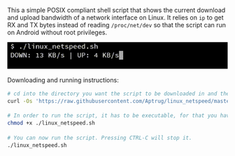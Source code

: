 This a simple POSIX compliant shell script that shows the current download and upload
bandwidth of a network interface on Linux. It relies on `ip` to get RX and TX bytes
instead of reading `/proc/net/dev` so that the script can run on Android without root privileges.

![](linux_netspeed.gif)

Downloading and running instructions:
```sh
# cd into the directory you want the script to be downloaded in and then run:
curl -Os 'https://raw.githubusercontent.com/Aptrug/linux_netspeed/master/linux_netspeed.sh'

# In order to run the script, it has to be executable, for that you have to run:
chmod +x ./linux_netspeed.sh

# You can now run the script. Pressing CTRL-C will stop it.
./linux_netspeed.sh
```
